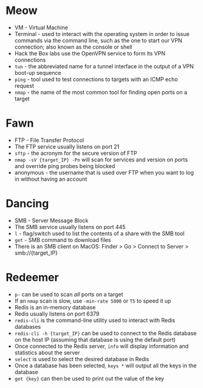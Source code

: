 # Meow

- VM - Virtual Machine
- Terminal - used to interact with the operating system in order to issue commands via the command line, such as the one to start our VPN connection; also known as the console or shell
- Hack the Box labs use the OpenVPN service to form its VPN connections
- `tun` - the abbreviated name for a tunnel interface in the output of a VPN boot-up sequence
- `ping` - tool used to test connections to targets with an ICMP echo request
- `nmap` - the name of the most common tool for finding open ports on a target

# Fawn

- FTP - File Transfer Protocol
- The FTP service usually listens on port 21
- `sftp` - the acronym for the secure version of FTP
- `nmap -sV {target_IP} -Pn` will scan for services and version on ports and override ping probes being blocked
- anonymous - the username that is used over FTP when you want to log in without having an account

# Dancing

- SMB - Server Message Block
- The SMB service usually listens on port 445
- `l` - flag/switch used to list the contents of a share with the SMB tool
- `get` - SMB command to download files
- There is an SMB client on MacOS: Finder > Go > Connect to Server > smb://{target_IP}

# Redeemer

- `p-` can be used to scan *all* ports on a target
- If an `nmap` scan is slow, use `-min-rate 5000` or `T5` to speed it up
- Redis is an in-memory database
- Redis usually listens on port 6379
- `redis-cli` is the command-line utility used to interact with Redis databases
- `redis-cli -h {target_IP}` can be used to connect to the Redis database on the host IP (assuming that database is using the default port)
- Once connected to the Redis server, `info` will display information and statistics about the server
- `select` is used to select the desired database in Redis
- Once a database has been selected, `keys *` will output all the keys in the database
- `get {key}` can then be used to print out the value of the key
